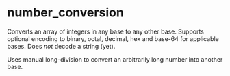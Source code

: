 # number_conversion

Converts an array of integers in any base to any other base. Supports optional encoding to binary, octal, decimal, hex and base-64 for applicable bases. Does *not* decode a string (yet). 

Uses manual long-division to convert an arbitrarily long number into another base.


